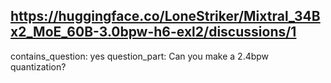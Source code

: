## https://huggingface.co/LoneStriker/Mixtral_34Bx2_MoE_60B-3.0bpw-h6-exl2/discussions/1

contains_question: yes
question_part: Can you make a 2.4bpw quantization?